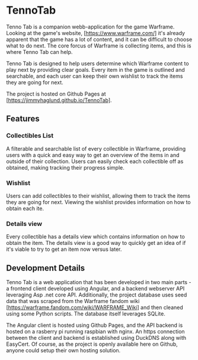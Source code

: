 # TennoTab

Tenno Tab is a companion webb-application for the game Warframe. Looking at the game's website, [https://www.warframe.com/] it's already apparent that the game has a lot of content, and it can be difficult to choose what to do next. The core forcus of Warframe is collecting items, and this is where Tenno Tab can help.

Tenno Tab is designed to help users determine which Warframe content to play next by providing clear goals. Every item in the game is outlined and searchable, and each user can keep their own wishlist to track the items they are going for next.

The project is hosted on Github Pages at [https://jimmyhaglund.github.io/TennoTab].

## Features

### Collectibles List

A filterable and searchable list of every collectible in Warframe, providing users with a quick and easy way to get an overview of the items in and outside of their collection. Users can easily check each collectible off as obtained, making tracking their progress simple.

### Wishlist

Users can add collectibles to their wishlist, allowing them to track the items they are going for next. Viewing the wishlist provides information on how to obtain each ite.

### Details view

Every collectible has a details view which contains information on how to obtain the item. The details view is a good way to quickly get an idea of if it's viable to try to get an item now versus later.

## Development Details

Tenno Tab is a web application that has been developed in two main parts - a frontend client developed using Angular, and a backend webserver API leveraging Asp .net core API. Additionally, the project database uses seed data that was scraped from the Warframe fandom wiki [https://warframe.fandom.com/wiki/WARFRAME_Wiki] and then cleaned using some Python scripts. The database itself leverages SQLite.

The Angular client is hosted using Github Pages, and the API backend is hosted on a rasberry pi running raspbian with nginx. An https connection between the client and backend is established using DuckDNS along with EasyCert. Of course, as the project is openly available here on Github, anyone could setup their own hosting solution.
